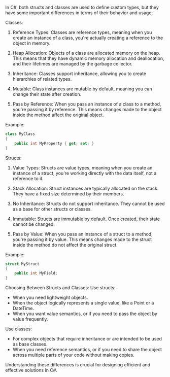 In C#, both structs and classes are used to define custom types, but they have some important differences in terms of their behavior and usage:

Classes:
1. Reference Types: Classes are reference types, meaning when you create an instance of a class, you're actually creating a reference to the object in memory.

2. Heap Allocation: Objects of a class are allocated memory on the heap. This means that they have dynamic memory allocation and deallocation, and their lifetimes are managed by the garbage collector.

3. Inheritance: Classes support inheritance, allowing you to create hierarchies of related types.

4. Mutable: Class instances are mutable by default, meaning you can change their state after creation.

5. Pass by Reference: When you pass an instance of a class to a method, you're passing it by reference. This means changes made to the object inside the method affect the original object.

Example:
```C#
class MyClass
{
    public int MyProperty { get; set; }
}
```

Structs:
1. Value Types: Structs are value types, meaning when you create an instance of a struct, you're working directly with the data itself, not a reference to it.

2. Stack Allocation: Struct instances are typically allocated on the stack. They have a fixed size determined by their members.

3. No Inheritance: Structs do not support inheritance. They cannot be used as a base for other structs or classes.

4. Immutable: Structs are immutable by default. Once created, their state cannot be changed.

5. Pass by Value: When you pass an instance of a struct to a method, you're passing it by value. This means changes made to the struct inside the method do not affect the original struct.

Example:
```C#
struct MyStruct
{
    public int MyField;
}
```

Choosing Between Structs and Classes:
Use structs:
- When you need lightweight objects.
- When the object logically represents a single value, like a Point or a DateTime.
- When you want value semantics, or if you need to pass the object by value frequently.

Use classes:
- For complex objects that require inheritance or are intended to be used as base classes.
- When you need reference semantics, or if you need to share the object across multiple parts of your code without making copies.

Understanding these differences is crucial for designing efficient and effective solutions in C#.